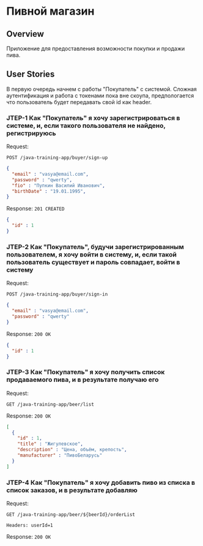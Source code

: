 # Пивной магазин

## Overview

Приложение для предоставления возможности покупки и продажи пива.

## User Stories

В первую очередь начнем с работы "Покупатель" с системой.
Сложная аутентификация  и работа с токенами пока вне скоупа, предпологается что пользователь будет передавать свой id как header.

### JTEP-1 Как "Покупатель" я хочу зарегистрироваться в системе, и, если такого пользователя не найдено, регистрируюсь

Request:

`POST /java-training-app/buyer/sign-up`
```json
{
  "email" : "vasya@email.com",
  "password" : "qwerty",
  "fio" : "Пупкин Василий Иванович",
  "birthDate" : "19.01.1995",
}
```

Response:
`201 CREATED`
```json
{
  "id" : 1
}
```

### JTEP-2 Как "Покупатель", будучи зарегистрированным пользователем, я хочу войти в систему, и, если такой пользователь существует и пароль совпадает, войти в систему

Request:

`POST /java-training-app/buyer/sign-in`
```json
{
  "email" : "vasya@email.com",
  "password" : "qwerty"
}
```

Response:
`200 OK`
```json
{
  "id" : 1
}
```

### JTEP-3 Как "Покупатель" я хочу получить список продаваемого пива, и в результате получаю его   

Request:

`GET /java-training-app/beer/list`

Response:
`200 OK`
```json
[
  {
    "id" : 1, 
    "title" : "Жигулевское",
    "description" : "Цена, объём, крепость",
    "manufacturer" : "ПивоБеларусь" 
  }
]
```

### JTEP-4 Как "Покупатель" я хочу добавить пиво из списка в список заказов, и в результате добавляю

Request:

`GET /java-training-app/beer/${beerId}/orderList`

`Headers: userId=1` 


Response:
`200 OK`

